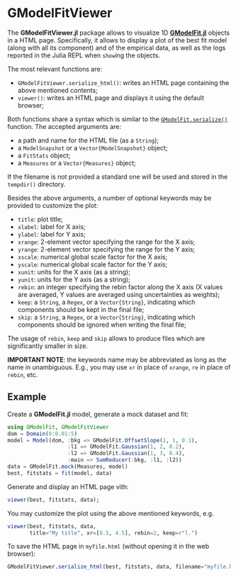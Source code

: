 # GModelFitViewer

The **GModelFitViewer.jl** package allows to visualize 1D [**GModelFit.jl**](https://github.com/gcalderone/GModelFit.jl/blob/master/docs/src/misc.md) objects in a HTML page.  Specifically, it allows to display a plot of the best fit model (along with all its component) and of the empirical data, as well as the logs reported in the Julia REPL when `show`ing the objects.

The most relevant functions are:
- `GModelFitViewer.serialize_html()`: writes an HTML page containing the above mentioned contents;
- `viewer()`: writes an HTML page and displays it using the default browser;

Both functions share a syntax which is similar to the [`GModelFit.serialize()`](https://gcalderone.github.io/GModelFit.jl/api.html#GModelFit.serialize) function.  The accepted arguments are:
- a path and name for the HTML file (as a `String`);
- a `ModelSnapshot` or a `Vector{ModelSnapshot}` object;
- a `FitStats` object;
- a `Measures` or a `Vector{Measures}` object;

If the filename is not provided a standard one will be used and stored in the `tempdir()` directory.

Besides the above arguments, a number of optional keywords may be provided to customize the plot:
- `title`: plot title;
- `xlabel`: label for X axis;
- `ylabel`: label for Y axis;
- `xrange`: 2-element vector specifying the range for the X axis;
- `yrange`: 2-element vector specifying the range for the Y axis;
- `xscale`: numerical global scale factor for the X axis;
- `yscale`: numerical global scale factor for the Y axis;
- `xunit`: units for the X axis (as a string);
- `yunit`: units for the Y axis (as a string);
- `rebin`: an integer specifying the rebin factor along the X axis (X values are averaged, Y values are averaged using uncertainties as weights);
- `keep`: a `String`, a `Regex`, or a `Vector{String}`, indicating which components should be kept in the final file;
- `skip`: a `String`, a `Regex`, or a `Vector{String}`, indicating which components should be ignored when writing the final file;

The usage of `rebin`, `keep` and `skip` allows to produce files which are significantly smaller in size.

**IMPORTANT NOTE**: the keywords name may be abbreviated as long as the name in unambiguous. E.g., you may use `xr` in place of `xrange`, `re` in place of `rebin`, etc.



## Example

Create a **GModelFit.jl** model, generate a mock dataset and fit:
```julia
using GModelFit, GModelFitViewer
dom = Domain(0:0.01:5)
model = Model(dom, :bkg => GModelFit.OffsetSlope(1, 1, 0.1),
                   :l1 => GModelFit.Gaussian(1, 2, 0.2),
                   :l2 => GModelFit.Gaussian(1, 3, 0.4),
                   :main => SumReducer(:bkg, :l1, :l2))
data = GModelFit.mock(Measures, model)
best, fitstats = fit(model, data)
```

Generate and display an HTML page vith:
```julia
viewer(best, fitstats, data);
```

You may customize the plot using the above mentioned keywords, e.g.
```julia
viewer(best, fitstats, data, 
       title="My title", xr=[0.5, 4.5], rebin=2, keep=r"l.")
```

To save the HTML page in `myfile.html` (without opening it in the web browser):
```julia
GModelFitViewer.serialize_html(best, fitstats, data, filename="myfile.html")
```

